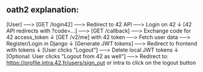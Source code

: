 ## oath2 explanation:

[User] ──> [GET /login42] ──> Redirect to 42 API ──> Login on 42
   ↓
[42 API redirects with ?code=...] ──> [GET /callback] ──> Exchange code for 42 access_token
   ↓
[GET /v2/me] with 42 token ──> Fetch user data ──> Register/Login in Django
   ↓
[Generate JWT tokens] ──> Redirect to frontend with tokens
   ↓
[User clicks "Logout"] ──> Delete local JWT tokens
   ↓
[Optional: User clicks "Logout from 42 as well"] ──> Redirect to:
      https://profile.intra.42.fr/users/sign_out or intra to click on the logout button

